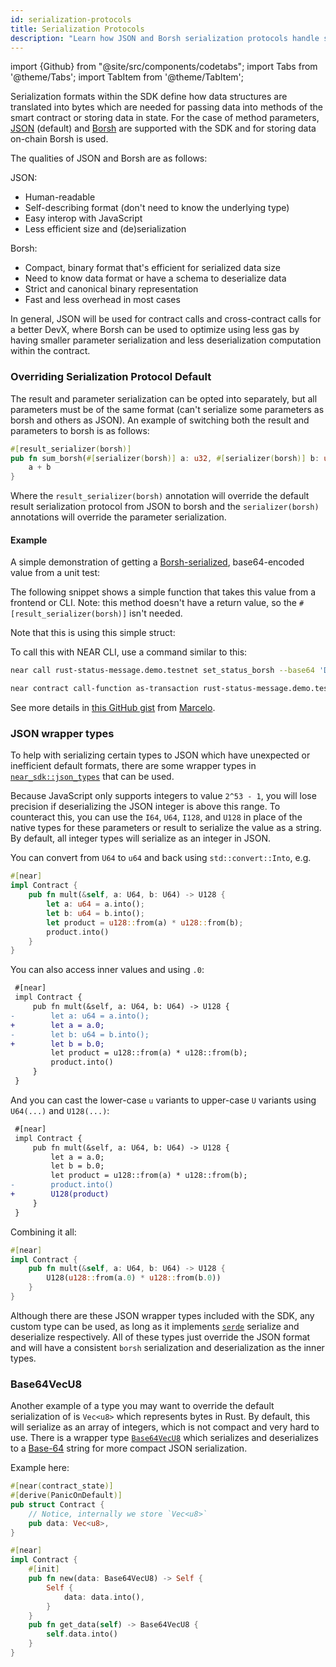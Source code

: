 ```yaml
---
id: serialization-protocols
title: Serialization Protocols
description: "Learn how JSON and Borsh serialization protocols handle smart contract data for calls and on-chain storage."
---
```


import {Github} from "@site/src/components/codetabs";
import Tabs from '@theme/Tabs';
import TabItem from '@theme/TabItem';

Serialization formats within the SDK define how data structures are translated into bytes which are needed for passing data into methods of the smart contract or storing data in state. For the case of method parameters, [JSON](https://www.json.org/json-en.html) (default) and [Borsh](https://borsh.io/) are supported with the SDK and for storing data on-chain Borsh is used.

The qualities of JSON and Borsh are as follows:

JSON:
- Human-readable
- Self-describing format (don't need to know the underlying type)
- Easy interop with JavaScript
- Less efficient size and (de)serialization

Borsh:
- Compact, binary format that's efficient for serialized data size
- Need to know data format or have a schema to deserialize data
- Strict and canonical binary representation
- Fast and less overhead in most cases

In general, JSON will be used for contract calls and cross-contract calls for a better DevX, where Borsh can be used to optimize using less gas by having smaller parameter serialization and less deserialization computation within the contract.

### Overriding Serialization Protocol Default

The result and parameter serialization can be opted into separately, but all parameters must be of the same format (can't serialize some parameters as borsh and others as JSON). An example of switching both the result and parameters to borsh is as follows:

```rust
#[result_serializer(borsh)]
pub fn sum_borsh(#[serializer(borsh)] a: u32, #[serializer(borsh)] b: u32) -> u32 {
    a + b
}
```

Where the `result_serializer(borsh)` annotation will override the default result serialization protocol from JSON to borsh and the `serializer(borsh)` annotations will override the parameter serialization.

#### Example

A simple demonstration of getting a [Borsh-serialized](https://borsh.io), base64-encoded value from a unit test:

<Github language="rust" start="93" end="104" url="https://github.com/mikedotexe/rust-status-message/blob/b83c5126fdbe0f19bc904e547fda0bb12c2ea133/src/lib.rs" />

The following snippet shows a simple function that takes this value from a frontend or CLI. Note: this method doesn't have a return value, so the `#[result_serializer(borsh)]` isn't needed.

<Github language="rust" start="40" end="42" url="https://github.com/mikedotexe/rust-status-message/blob/b83c5126fdbe0f19bc904e547fda0bb12c2ea133/src/lib.rs" />

Note that this is using this simple struct:

<Github language="rust" start="13" end="17" url="https://github.com/mikedotexe/rust-status-message/blob/b83c5126fdbe0f19bc904e547fda0bb12c2ea133/src/lib.rs" />

To call this with NEAR CLI, use a command similar to this:

<Tabs groupId="cli-tabs">
<TabItem value="short" label="Short">

```bash
near call rust-status-message.demo.testnet set_status_borsh --base64 'DAAAAEFsb2hhIGhvbnVhIQ==' --accountId demo.testnet
```
</TabItem>
<TabItem value="full" label="Full">

```bash
near contract call-function as-transaction rust-status-message.demo.testnet set_status_borsh base64-args 'DAAAAEFsb2hhIGhvbnVhIQ==' prepaid-gas '30 TeraGas' attached-deposit '0 NEAR' sign-as demo.testnet network-config testnet sign-with-keychain send
```
</TabItem>
</Tabs>


See more details in [this GitHub gist](https://gist.github.com/mfornet/d8a94af333a68d67affd8cb78464c7c0) from [Marcelo](https://gist.github.com/mfornet).

### JSON wrapper types

To help with serializing certain types to JSON which have unexpected or inefficient default formats, there are some wrapper types in [`near_sdk::json_types`](https://docs.rs/near-sdk/3.1.0/near_sdk/json_types/index.html) that can be used.

Because JavaScript only supports integers to value `2^53 - 1`, you will lose precision if deserializing the JSON integer is above this range. To counteract this, you can use the `I64`, `U64`, `I128`, and `U128` in place of the native types for these parameters or result to serialize the value as a string. By default, all integer types will serialize as an integer in JSON.

You can convert from `U64` to `u64` and back using `std::convert::Into`, e.g.

```rust
#[near]
impl Contract {
    pub fn mult(&self, a: U64, b: U64) -> U128 {
        let a: u64 = a.into();
        let b: u64 = b.into();
        let product = u128::from(a) * u128::from(b);
        product.into()
    }
}
```

You can also access inner values and using `.0`:

```diff
 #[near]
 impl Contract {
     pub fn mult(&self, a: U64, b: U64) -> U128 {
-        let a: u64 = a.into();
+        let a = a.0;
-        let b: u64 = b.into();
+        let b = b.0;
         let product = u128::from(a) * u128::from(b);
         product.into()
     }
 }
```

And you can cast the lower-case `u` variants to upper-case `U` variants using `U64(...)` and `U128(...)`:

```diff
 #[near]
 impl Contract {
     pub fn mult(&self, a: U64, b: U64) -> U128 {
         let a = a.0;
         let b = b.0;
         let product = u128::from(a) * u128::from(b);
-        product.into()
+        U128(product)
     }
 }
```

Combining it all:

```rust
#[near]
impl Contract {
    pub fn mult(&self, a: U64, b: U64) -> U128 {
        U128(u128::from(a.0) * u128::from(b.0))
    }
}
```

Although there are these JSON wrapper types included with the SDK, any custom type can be used, as long as it implements [`serde`](https://serde.rs/) serialize and deserialize respectively. All of these types just override the JSON format and will have a consistent `borsh` serialization and deserialization as the inner types.

### Base64VecU8

Another example of a type you may want to override the default serialization of is `Vec<u8>` which represents bytes in Rust. By default, this will serialize as an array of integers, which is not compact and very hard to use. There is a wrapper type [`Base64VecU8`](https://docs.rs/near-sdk/3.1.0/near_sdk/json_types/struct.Base64VecU8.html) which serializes and deserializes to a [Base-64](https://en.wikipedia.org/wiki/Base64) string for more compact JSON serialization.

Example here:

```rust
#[near(contract_state)]
#[derive(PanicOnDefault)]
pub struct Contract {
    // Notice, internally we store `Vec<u8>` 
    pub data: Vec<u8>,
}

#[near]
impl Contract {
    #[init]
    pub fn new(data: Base64VecU8) -> Self {
        Self {
            data: data.into(),
        }
    }
    pub fn get_data(self) -> Base64VecU8 {
        self.data.into()
    }
}
```
